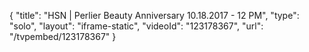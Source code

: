 {
    "title": "HSN | Perlier Beauty Anniversary 10.18.2017 - 12 PM",
    "type": "solo",
    "layout": "iframe-static",
    "videoId": "123178367",
    "url": "\/tvpembed\/123178367"
}
